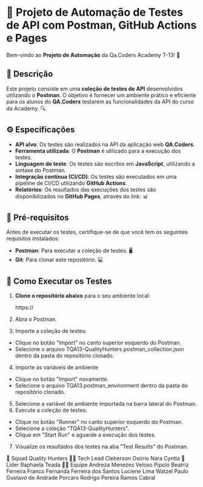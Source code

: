 # 🚀 Projeto de Automação de Testes de API com Postman, GitHub Actions e Pages

Bem-vindo ao **Projeto de Automação** da Qa.Coders Academy T-13! 🎉

## 📜 Descrição

Este projeto consiste em uma **coleção de testes de API** desenvolvidos utilizando o **Postman**. O objetivo é fornecer um ambiente prático e eficiente para os alunos do **QA.Coders** testarem as funcionalidades da API do curso da Academy. 🔍

## ⚙️ Especificações

- **API alvo**: Os testes são realizados na API da aplicação web **QA.Coders**.
- **Ferramenta utilizada**: O **Postman** é utilizado para a execução dos testes.
- **Linguagem de teste**: Os testes são escritos em **JavaScript**, utilizando a sintaxe do Postman.
- **Integração contínua (CI/CD)**: Os testes são executados em uma pipeline de CI/CD utilizando **GitHub Actions**.
- **Relatórios**: Os resultados das execuções dos testes são disponibilizados no **GitHub Pages**, através do link:  📊

## 🔧 Pré-requisitos

Antes de executar os testes, certifique-se de que você tem os seguintes requisitos instalados:

- **Postman**: Para executar a coleção de testes. 🖥️
- **Git**: Para clonar este repositório. 💻

## 📝 Como Executar os Testes

1. **Clone o repositório abaixo** para o seu ambiente local:

   https://

2. Abra o Postman.
3. Importe a coleção de testes:
- Clique no botão "Import" no canto superior esquerdo do Postman.
- Selecione o arquivo TQA13-QualityHunters.postman_collection.json dentro da pasta do repositório clonado.
4. Importe as variáveis de ambiente
- Clique no botão "Import" novamente.
- Selecione o arquivo TQA13.postman_environment dentro da pasta do repositório clonado.
5. Selecione a variável de ambiente importada na barra lateral do Postman.
6. Execute a coleção de testes:
- Clique no botão "Runner" no canto superior esquerdo do Postman.
- Selecione a coleção "TQA13-QualityHunters".
- Clique em "Start Run" e aguarde a execução dos testes.
7. Visualize os resultados dos testes na aba "Test Results" do Postman.

👥 Squad
Quality Hunters
👩‍💻 Tech Lead
Cleberson Osório
Nara Cyntia
👑 Líder
Raphaela Teada
👨‍💻 Equipe
Andreza Menezes Veloso Pipolo 
Beatriz Ferreira Franco
Fernanda Ferreira dos Santos
Luciene Lima Watzel
Paulo Gustavo de Andrade Porcaro
Rodrigo Pereira Ramos Cabral
